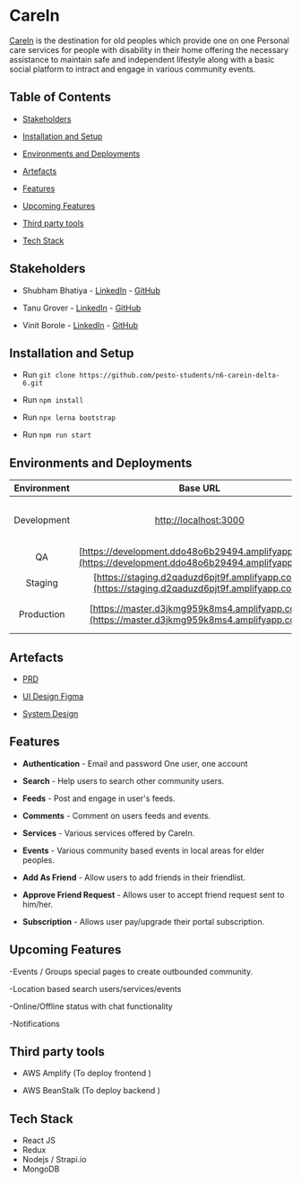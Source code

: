 # CareIn

[CareIn](https://master.d3jkmg959k8ms4.amplifyapp.com/) is the destination for old peoples which provide one on one Personal care services for people with disability in their home offering the necessary assistance to maintain safe and independent lifestyle along with a basic social platform to intract and engage in various community events. 

## Table of Contents

- [Stakeholders](#stakeholders)
- [Installation and Setup](#installation-and-setup)
- [Environments and Deployments](#environments-and-deployments)
- [Artefacts](#artefacts)

- [Features](#features)

- [Upcoming Features](#upcoming-features)

- [Third party tools](#third-party-tools)

- [Tech Stack](#tech-stack)

## Stakeholders

- Shubham Bhatiya - [LinkedIn](http://www.linkedin.com/in/shubhbhatia800) - [GitHub](https://github.com/bhatia12)

- Tanu Grover - [LinkedIn](https://www.linkedin.com/in/tanugrover/) - [GitHub](https://github.com/tanu2122)

- Vinit Borole - [LinkedIn](https://www.linkedin.com/in/vinitborole/) - [GitHub](https://github.com/vinitborole)

## Installation and Setup

- Run `git clone https://github.com/pesto-students/n6-carein-delta-6.git`

- Run `npm install `

- Run `npx lerna bootstrap`

- Run `npm run start`

## Environments and Deployments

| Environment | Base URL | Description  
| :-------:   | :------: | :----------:
| Development | [http://localhost:3000](http://localhost:3000) | When running locally on machine 
| QA| [https://development.ddo48o6b29494.amplifyapp.com/](https://development.ddo48o6b29494.amplifyapp.com/) | QA  Environment 
| Staging | [https://staging.d2qaduzd6pjt9f.amplifyapp.com/](https://staging.d2qaduzd6pjt9f.amplifyapp.com/) | Staging Environment
| Production | [https://master.d3jkmg959k8ms4.amplifyapp.com/](https://master.d3jkmg959k8ms4.amplifyapp.com/) | Main production environment  

## Artefacts

- [PRD](https://pdfhost.io/v/UOURUjuRX_CareinPRDTeamDelta)

- [UI Design Figma](https://www.figma.com/proto/6TKpWaGRxpgLn254x2nfXS/CareIN?page-id=0%3A1&node-id=86%3A11&viewport=241%2C48%2C0.04&scaling=scale-down&starting-point-node-id=86%3A11)

- [System Design](https://pdfhost.io/v/x2d~Vog65_CareinHLDTeamDelta)

## Features

- **Authentication** - Email and password One user, one account

- **Search** - Help users to search other community users.

- **Feeds** - Post and engage in user's feeds.

- **Comments** - Comment on users feeds and events.

- **Services** - Various services offered by CareIn.

- **Events** - Various community based events in local areas for elder peoples.

- **Add As Friend** - Allow users to add friends in their friendlist.

- **Approve Friend Request** - Allows user to accept friend request sent to him/her.

- **Subscription** - Allows user pay/upgrade their portal subscription.

## Upcoming Features

-Events / Groups special pages to create outbounded community.

-Location based search users/services/events

-Online/Offline status with chat functionality

-Notifications

## Third party tools

- AWS Amplify (To deploy frontend )

- AWS BeanStalk (To deploy backend )

## Tech Stack

- React JS
- Redux
- Nodejs / Strapi.io
- MongoDB
